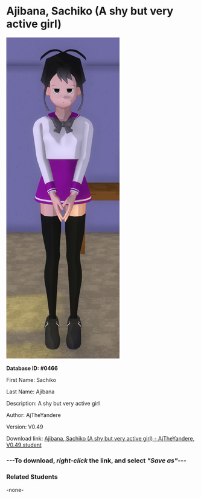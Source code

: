 # Ajibana, Sachiko (A shy but very active girl)

<img src="../../Files/Images/Ajibana, Sachiko (A shy but very active girl).png" title="Ajibana, Sachiko (A shy but very active girl) - AjTheYandere, V0.49">

**Database ID: #0466**

First Name: Sachiko

Last Name: Ajibana

Description: A shy but very active girl

Author: AjTheYandere

Version: V0.49

Download link: <a href="https://raw.githubusercontent.com/Arbiter1223/Daigaku-Gurashi-Custom-Students/master/Files/Student%20Files/Ajibana%2C%20Sachiko%20(A%20shy%20but%20very%20active%20girl)%20-%20AjTheYandere%2C%20V0.49.student">Ajibana, Sachiko (A shy but very active girl) - AjTheYandere, V0.49.student</a>

### ---**To download, _right-click_ the link, and select _"Save as"_**---

### Related Students

-none-
